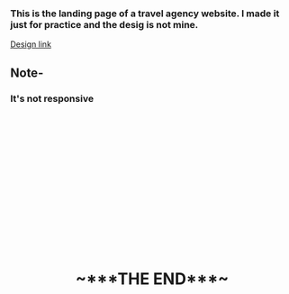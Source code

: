 <h3> This is the landing page of a travel agency website. I made it just for practice and the desig is not mine.</h3>

[Design link](```https://www.figma.com/design/L3ufOle76y1DrQJL6CCKdj/Travel-Website-Landing-Page--Community-?node-id=108-84&t=NWWL7ZseVkelYFOb-0```) 

<h2> Note-</h2><h3>It's not responsive</h3><br><br><br><br><br><br><br><br><br><br><br><br><br><br>
<center>

<h1> ~***THE END***~</h1>

</center>
